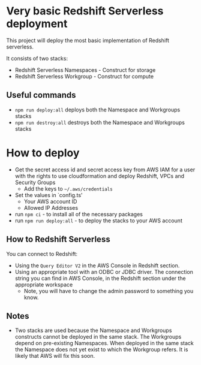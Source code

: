# Very basic Redshift Serverless deployment

This project will deploy the most basic implementation of Redshift serverless.

It consists of two stacks:

- Redshift Serverless Namespaces - Construct for storage
- Redshift Serverless Workgroup - Construct for compute

## Useful commands

- `npm run deploy:all` deploys both the Namespace and Workgroups stacks
- `npm run destroy:all` destroys both the Namespace and Workgroups stacks

# How to deploy

- Get the secret access id and secret access key from AWS IAM for a user with the rights to use cloudformation and deploy Redshift, VPCs and Security
  Groups
  - Add the keys to `~/.aws/credentials`
- Set the values in `config.ts'
  - Your AWS account ID
  - Allowed IP Addresses
- run `npm ci` - to install all of the necessary packages
- run `npm run deploy:all` - to deploy the stacks to your AWS account

## How to Redshift Serverless

You can connect to Redshift:

- Using the `Query Editor V2` in the AWS Console in Redshift section.
- Using an appropriate tool with an ODBC or JDBC driver. The connection string you can find in AWS Console, in the Redshift section under the
  appropriate workspace
  - Note, you will have to change the admin password to something you know.

## Notes

- Two stacks are used because the Namespace and Workgroups constructs cannot be deployed in the same stack. The Workgroups depend on pre-existing
  Namespaces. When deployed in the same stack the Namespace does not yet exist to which the Workgroup refers. It is likely that AWS will fix this
  soon.
